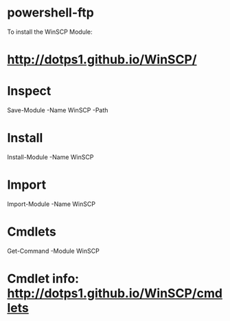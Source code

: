 # powershell-ftp
To install the WinSCP Module:
# http://dotps1.github.io/WinSCP/

# Inspect
Save-Module -Name WinSCP -Path <Path>

# Install
Install-Module -Name WinSCP

# Import
Import-Module -Name WinSCP

# Cmdlets
Get-Command -Module WinSCP


# Cmdlet info: http://dotps1.github.io/WinSCP/cmdlets